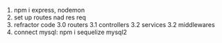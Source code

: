 1. npm i express, nodemon
2. set up routes nad res req
3. refractor code
    3.0 routers
    3.1 controllers
    3.2 services
    3.2 middlewares
4. connect mysql: npm i sequelize mysql2
